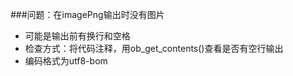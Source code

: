 ###问题：在imagePng输出时没有图片
-  可能是输出前有换行和空格
  -  检查方式：将代码注释，用ob_get_contents()查看是否有空行输出
-  编码格式为utf8-bom
  ​